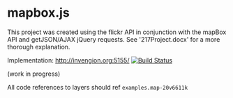 # mapbox.js

This project was created using the flickr API in conjunction with the mapBox API and getJSON/AJAX jQuery requests. See '217Project.docx' for a more thorough explanation.

Implementation: http://invengion.org:5155/
[![Build Status](https://travis-ci.org/mapbox/mapbox.js.png?branch=v1)](https://travis-ci.org/mapbox/mapbox.js)

(work in progress)

All code references to layers should ref `examples.map-20v6611k`
